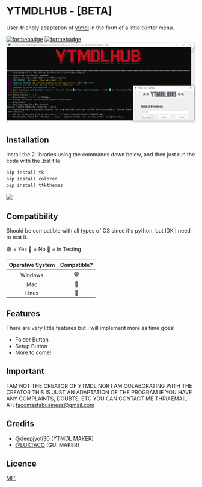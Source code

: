 
# YTMDLHUB - [BETA]
User-friendly adaptation of [ytmdl](https://github.com/deepjyoti30 "ytmdl") in the form of a little tkinter menu.

[![forthebadge](https://forthebadge.com/images/badges/made-with-python.svg)](https://forthebadge.com) [![forthebadge](https://forthebadge.com/images/badges/powered-by-coffee.svg)](https://forthebadge.com)
<img src="./files/image.png">

## Installation
Install the 2 libraries using the commands down below, and then just run the code with the .bat file

```python
pip install tk
pip install colored
pip install ttkthemes
```
<img src="./files/install.gif">

## Compatibility

Should be compatible with all types of OS since it's python, but IDK I need to test it.

🟢 = Yes
🔴 = No
🚧 = In Testing

|  Operative System|  Compatible? |
| :------------: | :------------: |
| Windows |🟢 |
|  Mac |  🚧 |
| Linux  |  🚧 |

## Features

There are very little features but I will implement more as time goes!

- Folder Button
- Setup Button
- More to come!

## Important

I AM NOT THE CREATOR OF YTMDL NOR I AM COLABORATING WITH THE CREATOR THIS IS JUST AN ADAPTATION OF THE PROGRAM IF YOU HAVE ANY COMPLAINTS, DOUBTS, ETC YOU CAN CONTACT ME THRU EMAIL AT: [tacomastabusiness@gmail.com](mailto:tacomastabusiness@gmail.com "tacomastabusiness@gmail.com")

## Credits

- [@deepjyoti30](https://github.com/deepjyoti30 "@deepjyoti30") (YTMDL MAKER)
- [@LUXTACO](https://github.com/LUXTACO "@LUXTACO") (GUI MAKER)

## Licence

[MIT](https://github.com/LUXTACO/YTMDLGUI/blob/main/LICENSE "MIT")
